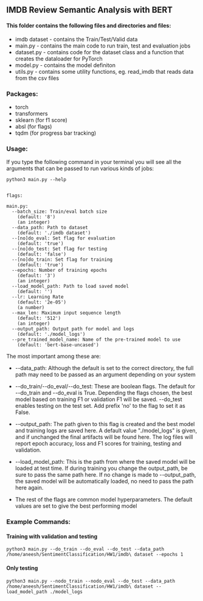 ## IMDB Review Semantic Analysis with BERT

#### This folder contains the following files and directories and files:

* imdb dataset - contains the Train/Test/Valid data
* main.py - contains the main code to run train, test and evaluation jobs
* dataset.py - contains code for the dataset class and a function that creates the dataloader for PyTorch
* model.py - contains the model definiton
* utils.py - contains some utility functions, eg. read_imdb that reads data from the csv files

### Packages:
* torch
* transformers
* sklearn (for f1 score)
* absl (for flags)
* tqdm (for progress bar tracking)

### Usage:

If you type the following command in your terminal you will see all the arguments that can be passed to run various kinds of jobs:

```
python3 main.py --help


flags:

main.py:
  --batch_size: Train/eval batch size
    (default: '8')
    (an integer)
  --data_path: Path to dataset
    (default: './imdb dataset')
  --[no]do_eval: Set flag for evaluation
    (default: 'true')
  --[no]do_test: Set flag for testing
    (default: 'false')
  --[no]do_train: Set flag for training
    (default: 'true')
  --epochs: Number of training epochs
    (default: '3')
    (an integer)
  --load_model_path: Path to load saved model
    (default: '')
  --lr: Learning Rate
    (default: '2e-05')
    (a number)
  --max_len: Maximum input sequence length
    (default: '512')
    (an integer)
  --output_path: Output path for model and logs
    (default: './model_logs')
  --pre_trained_model_name: Name of the pre-trained model to use
    (default: 'bert-base-uncased')
```
The most important among these are:
* --data_path: Although the default is set to the correct directory, the full path may need to be passed as an argument depending on your system

* --do_train/--do_eval/--do_test: These are boolean flags. The default for --do_train and --do_eval is True. Depending the flags chosen, the best model based on training F1 or validation F1 will be saved. --do_test enables testing on the test set. Add prefix 'no' to the flag to set it as False.

* --output_path: The path given to this flag is created and the best model and training logs are saved here. A default value "./model_logs" is given, and if unchanged the final artifacts will be found here. The log files will report epoch accuracy, loss and F1 scores for training, testing and validation.

* --load_model_path: This is the path from where the saved model will be loaded at test time. If during training you change the output_path, be sure to pass the same path here. If no change is made to --output_path, the saved model will be automatically loaded, no need to pass the path here again.

* The rest of the flags are common model hyperparameters. The default values are set to give the best performing model


### Example Commands:

#### Training with validation and testing

```
python3 main.py --do_train --do_eval --do_test --data_path /home/aneesh/SentimentClassification/HW1/imdb\ dataset --epochs 1
```

#### Only testing
```
python3 main.py --nodo_train --nodo_eval --do_test --data_path /home/aneesh/SentimentClassification/HW1/imdb\ dataset --load_model_path ./model_logs
```

